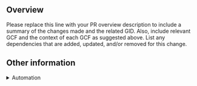 <!---
Please read this!

Before opening a new pull request (PR), make sure you are merging to the main branch, have your GitHub Issue ID (GID), and understand the popular Git Category Flags (GCF). This will guide the creation of a perfect PR.

Here are examples of a GID and GCF.
- GID: #<ID>, where ID represents a GitHub Issue ID; e.g., #1
- GCF: breaking, build, ci, chore, docs, feat, fix, other, perf, refactor, revert, style, test, dependency.

The following section guide MUST be adhered to when creating an PR:
1. Title: This must include your primary GCF followed by a colon and a general summary of your changes in lowercase. E.g., "feat: owner role functionalities"
2. Labels: This must include a label similar to your primary GCF.
3. Body: You must follow the PR template without removing any section, even if it is empty.
4. Reviewer: You must assign '@emmanuelJet' to the PR for code review.
5. Assignee: You must include yourself as the PR assignee.
6. Project: You should select a related repo project when available for your PR.

If you have any questions or need further assistance, feel free to reach out in the comments or contact '@emmanuelJet'.
-->

## Overview
<!--
Describe the purpose of the PR so that if you looked at it in 6 months, it would be clear from the overview why this was created. E.g.:

```md
This PR entails the implementation of emmanuelJet/MultiSigEnterpriseVault#2. It introduces the owner role functionality and the following actions were implemented:

- **[feat]** `OwnerContract` with owner functionalities
- **[perf]** Optimized `foundry.toml` file
- **[fix]** Deployment script
- **[refactor]** `MultiSigEnterpriseVaultContract` modifier functions
- **[dependency]** New Dependencies:
  - "OpenZeppelin"
```
-->

Please replace this line with your PR overview description to include a summary of the changes made and the related GID. Also, include relevant GCF and the context of each GCF as suggested above. List any dependencies that are added, updated, and/or removed for this change.

## Other information
<!-- Any other important information to this PR, such as screenshots of how the contract behaves before and after the change. -->

<details>
<summary>Automation</summary>

### Relevant Issues
<!-- Link relevant GID(s) for which their acceptance criteria are covered by this PR, either as blockers or affiliates. -->
-

### Before Merging
<!--
Include any tasks needed before merging this PR using the Closes keyword. This keyword should be used alongside your GID. E.g.: Closes #<ID>

Note that '<ID>' in the example above must be replaced with the exact GitHub Issue ID number relating to your PR.
-->

</details>
